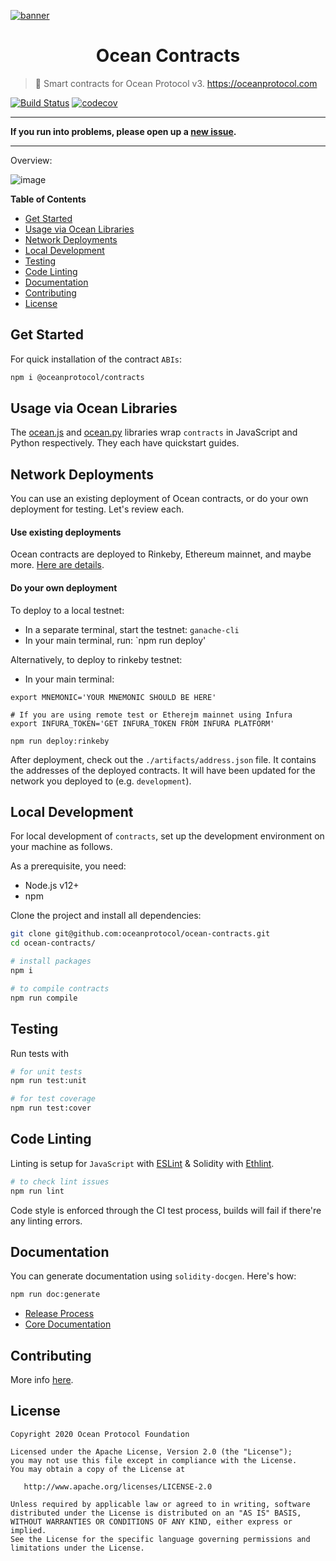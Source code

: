 [![banner](https://raw.githubusercontent.com/oceanprotocol/art/master/github/repo-banner%402x.png)](https://oceanprotocol.com)

<h1 align="center">Ocean Contracts</h1>

> 🐙 Smart contracts for Ocean Protocol v3. https://oceanprotocol.com

[![Build Status](https://travis-ci.com/oceanprotocol/ocean-contracts.svg?token=soMi2nNfCZq19zS1Rx4i&branch=master)](https://travis-ci.com/oceanprotocol/ocean-contracts)
 [![codecov](https://codecov.io/gh/oceanprotocol/contracts/branch/master/graph/badge.svg?token=31SZX1V4ZJ)](https://codecov.io/gh/oceanprotocol/contracts)

---

**If you run into problems, please open up a [new issue](/issues).**

---

Overview:

![image](https://user-images.githubusercontent.com/5428661/92893688-31cbfa80-f41a-11ea-845c-2c94ecc978f1.png)



**Table of Contents**

- [Get Started](#get-started)
- [Usage via Ocean Libraries](#usage-via-ocean-libraries)
- [Network Deployments](#network-deployments)
- [Local Development](#local-development)
- [Testing](#testing)
- [Code Linting](#code-linting)
- [Documentation](#documentation)
- [Contributing](#contributing)
- [License](#license)

## Get Started

For quick installation of the contract `ABIs`:

```bash
npm i @oceanprotocol/contracts
```

## Usage via Ocean Libraries

The [ocean.js](https://github.com/oceanprotocol/ocean.js) and [ocean.py](https://github.com/oceanprotocol/ocean.py) libraries wrap `contracts` in JavaScript and Python respectively. They each have quickstart guides.

## Network Deployments

You can use an existing deployment of Ocean contracts, or do your own deployment for testing. Let's review each.

#### Use existing deployments

Ocean contracts are deployed to Rinkeby, Ethereum mainnet, and maybe more. [Here are details](docs/README.md#deployments).

#### Do your own deployment

To deploy to a local testnet:
* In a separate terminal, start the testnet: `ganache-cli`
* In your main terminal, run: `npm run deploy'

Alternatively, to deploy to rinkeby testnet:
* In your main terminal:
```
export MNEMONIC='YOUR MNEMONIC SHOULD BE HERE'

# If you are using remote test or Etherejm mainnet using Infura
export INFURA_TOKEN='GET INFURA_TOKEN FROM INFURA PLATFORM' 

npm run deploy:rinkeby
```

After deployment, check out the `./artifacts/address.json` file. It contains the addresses of the deployed contracts. It will have been updated for the network you deployed to (e.g. `development`).

## Local Development

For local development of `contracts`, set up the development environment on your machine as follows.

As a prerequisite, you need:

- Node.js v12+
- npm

Clone the project and install all dependencies:

```bash
git clone git@github.com:oceanprotocol/ocean-contracts.git
cd ocean-contracts/

# install packages
npm i

# to compile contracts
npm run compile
```

## Testing

Run tests with 

```bash
# for unit tests
npm run test:unit

# for test coverage
npm run test:cover
```

## Code Linting

Linting is setup for `JavaScript` with [ESLint](https://eslint.org) & Solidity with [Ethlint](https://github.com/duaraghav8/Ethlint).

```bash
# to check lint issues
npm run lint
```

Code style is enforced through the CI test process, builds will fail if there're any linting errors.

## Documentation

You can generate documentation using `solidity-docgen`. Here's how:

```bash
npm run doc:generate
```

* [Release Process](docs/RELEASE_PROCESS.md)
* [Core Documentation](docs/contracts)

## Contributing

More info [here](https://docs.oceanprotocol.com/concepts/contributing/).


## License

```
Copyright 2020 Ocean Protocol Foundation

Licensed under the Apache License, Version 2.0 (the "License");
you may not use this file except in compliance with the License.
You may obtain a copy of the License at

   http://www.apache.org/licenses/LICENSE-2.0

Unless required by applicable law or agreed to in writing, software
distributed under the License is distributed on an "AS IS" BASIS,
WITHOUT WARRANTIES OR CONDITIONS OF ANY KIND, either express or implied.
See the License for the specific language governing permissions and
limitations under the License.
```
